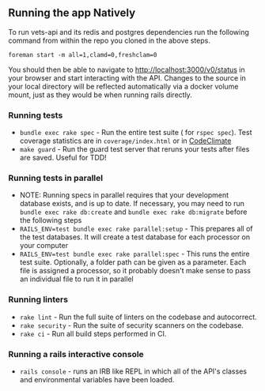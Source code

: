 ## Running the app Natively


To run vets-api and its redis and postgres dependencies run the following command from within the repo you cloned 
in the above steps.

```
foreman start -m all=1,clamd=0,freshclam=0
```

You should then be able to navigate to [http://localhost:3000/v0/status](http://localhost:3000/v0/status) in your
browser and start interacting with the API. Changes to the source in your local
directory will be reflected automatically via a docker volume mount, just as
they would be when running rails directly.


### Running tests

- `bundle exec rake spec` - Run the entire test suite  ( for `rspec spec`). Test coverage statistics are in `coverage/index.html` or in [CodeClimate](https://codeclimate.com/github/department-of-veterans-affairs/vets-api/code)
- `make guard` - Run the guard test server that reruns your tests after files are saved. Useful for TDD!

### Running tests in parallel
- NOTE: Running specs in parallel requires that your development database exists, and is up to date. If necessary, you may need to run `bundle exec rake db:create` and `bundle exec rake db:migrate` before the following steps
- `RAILS_ENV=test bundle exec rake parallel:setup` - This prepares all of the test databases. It will create a test database for each processor on your computer
- `RAILS_ENV=test bundle exec rake parallel:spec` - This runs the entire test suite. Optionally, a folder path can be given as a parameter. Each file is assigned a processor, so it probably doesn't make sense to pass an individual file to run it in parallel

### Running linters

- `rake lint` - Run the full suite of linters on the codebase and autocorrect.
- `rake security` - Run the suite of security scanners on the codebase.
- `rake ci` - Run all build steps performed in CI.

### Running a rails interactive console

- `rails console` -  runs an IRB like REPL in which all of the API's classes and environmental variables have been loaded.
